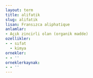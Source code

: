 ```yaml
---
layout: term
title: alifatik
slug: alifatik
lisan: Fransızca aliphatique
anlamlar:
- Açık zincirli olan (organik madde)
ozellikler:
- - sıfat
  - kimya
ornekler:
- - ''
orneklerkaynak:
- - ''
---
```

